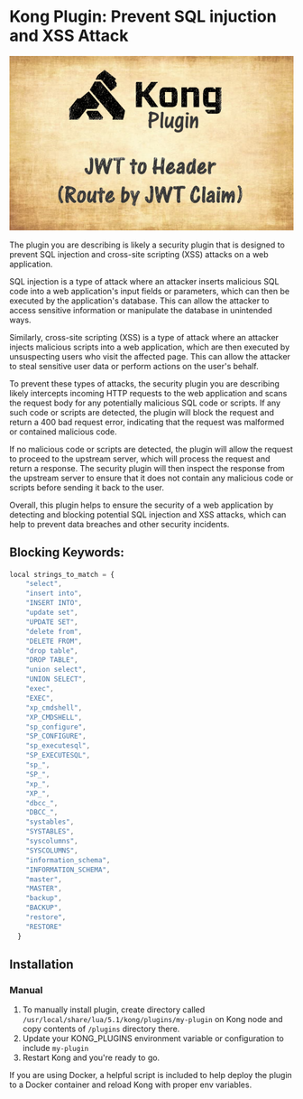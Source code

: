 # Kong Plugin: Prevent SQL injuction and XSS Attack
![alt text](https://github.com/arockiyastephenl/kong-prevent-SQL-XSS/blob/master/banner-jwt2header.png "Kong prvent SQL/XSS")

The plugin you are describing is likely a security plugin that is designed to prevent SQL injection and cross-site scripting (XSS) attacks on a web application.

SQL injection is a type of attack where an attacker inserts malicious SQL code into a web application's input fields or parameters, which can then be executed by the application's database. This can allow the attacker to access sensitive information or manipulate the database in unintended ways.

Similarly, cross-site scripting (XSS) is a type of attack where an attacker injects malicious scripts into a web application, which are then executed by unsuspecting users who visit the affected page. This can allow the attacker to steal sensitive user data or perform actions on the user's behalf.

To prevent these types of attacks, the security plugin you are describing likely intercepts incoming HTTP requests to the web application and scans the request body for any potentially malicious SQL code or scripts. If any such code or scripts are detected, the plugin will block the request and return a 400 bad request error, indicating that the request was malformed or contained malicious code.

If no malicious code or scripts are detected, the plugin will allow the request to proceed to the upstream server, which will process the request and return a response. The security plugin will then inspect the response from the upstream server to ensure that it does not contain any malicious code or scripts before sending it back to the user.

Overall, this plugin helps to ensure the security of a web application by detecting and blocking potential SQL injection and XSS attacks, which can help to prevent data breaches and other security incidents.

## Blocking Keywords:

```javascript
local strings_to_match = {
    "select",
    "insert into",
    "INSERT INTO",
    "update set",
    "UPDATE SET",
    "delete from",
    "DELETE FROM",
    "drop table",
    "DROP TABLE",
    "union select",
    "UNION SELECT",
    "exec",
    "EXEC",
    "xp_cmdshell",
    "XP_CMDSHELL",
    "sp_configure",
    "SP_CONFIGURE",
    "sp_executesql",
    "SP_EXECUTESQL",
    "sp_",
    "SP_",
    "xp_",
    "XP_",
    "dbcc_",
    "DBCC_",
    "systables",
    "SYSTABLES",
    "syscolumns",
    "SYSCOLUMNS",
    "information_schema",
    "INFORMATION_SCHEMA",
    "master",
    "MASTER",
    "backup",
    "BACKUP",
    "restore",
    "RESTORE"
  }

```

## Installation

### Manual

1. To manually install plugin, create directory called `/usr/local/share/lua/5.1/kong/plugins/my-plugin` on Kong node and copy contents of `/plugins` directory there.
2. Update your KONG_PLUGINS environment variable or configuration to include `my-plugin`
3. Restart Kong and you're ready to go.

If you are using Docker, a helpful script is included to help deploy the plugin to a Docker container and reload Kong with proper env variables.



